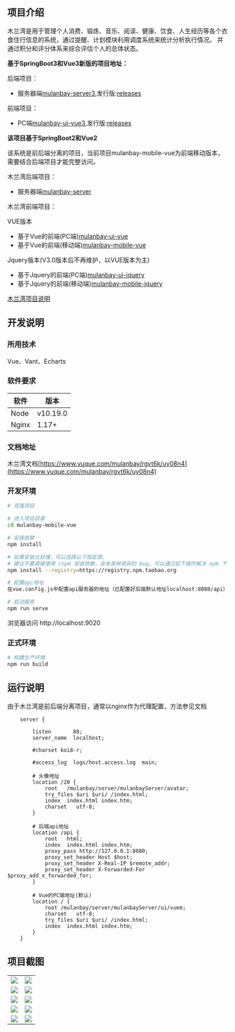 ## 项目介绍
木兰湾是用于管理个人消费、锻炼、音乐、阅读、健康、饮食、人生经历等各个衣食住行信息的系统，通过提醒、计划模块利用调度系统来统计分析执行情况。
并通过积分和评分体系来综合评估个人的总体状态。

 **基于SpringBoot3和Vue3新版的项目地址：** 

后端项目：
* 服务器端[mulanbay-server3](https://gitee.com/mulanbay/mulanbay-server3),发行版:[releases](https://gitee.com/mulanbay/mulanbay-server3/releases)

前端项目：
* PC端[mulanbay-ui-vue3](https://gitee.com/mulanbay/mulanbay-ui-vue3),发行版:[releases](https://gitee.com/mulanbay/mulanbay-ui-vue3/releases)

 **该项目基于SpringBoot2和Vue2** 

该系统是前后端分离的项目，当前项目mulanbay-mobile-vue为前端移动版本，需要结合后端项目才能完整访问。

木兰湾后端项目：
* 服务器端[mulanbay-server](https://gitee.com/mulanbay/mulanbay-server)

木兰湾前端项目：

VUE版本
* 基于Vue的前端(PC端)[mulanbay-ui-vue](https://gitee.com/mulanbay/mulanbay-ui-vue)
* 基于Vue的前端(移动端)[mulanbay-mobile-vue](https://gitee.com/mulanbay/mulanbay-mobile-vue)

Jquery版本(V3.0版本后不再维护，以VUE版本为主)
* 基于Jquery的前端(PC端)[mulanbay-ui-jquery](https://gitee.com/mulanbay/mulanbay-ui-jquery)
* 基于Jquery的前端(移动端)[mulanbay-mobile-jquery](https://gitee.com/mulanbay/mulanbay-mobile-jquery)

[木兰湾项目说明](https://gitee.com/mulanbay)

## 开发说明

### 所用技术

Vue、Vant、Echarts

### 软件要求
| 软件                    | 版本          |
| ---------------------- | ------------- |
| Node                   | v10.19.0      |
| Nginx                  | 1.17+         |

### 文档地址

木兰湾文档[https://www.yuque.com/mulanbay/rgvt6k/uy08n4](https://www.yuque.com/mulanbay/rgvt6k/uy08n4)

### 开发环境

```bash
# 克隆项目

# 进入项目目录
cd mulanbay-mobile-vue

# 安装依赖
npm install

# 如果安装比较慢，可以选择以下指定源。
# 建议不要直接使用 cnpm 安装依赖，会有各种诡异的 bug。可以通过如下操作解决 npm 下载速度慢的问题
npm install --registry=https://registry.npm.taobao.org

# 配置api地址
在vue.config.js中配置api服务器的地址（已配置好后端默认地址localhost:8080/api）

# 启动服务
npm run serve
```

浏览器访问 http://localhost:9020

### 正式环境

```bash
# 构建生产环境
npm run build
```
## 运行说明
由于木兰湾是前后端分离项目，通常以nginx作为代理配置，方法参见文档

```
    server {

        listen       80;
        server_name  localhost;

        #charset koi8-r;

        #access_log  logs/host.access.log  main;
        
        # 头像地址
        location /20 {
            root   /mulanbay/server/mulanbayServer/avatar;
            try_files $uri $uri/ /index.html;
            index  index.html index.htm;
            charset   utf-8;
        }
        
        # 后端api地址
        location /api {
            root   html;
            index  index.html index.htm;
            proxy_pass http://127.0.0.1:8080;
            proxy_set_header Host $host;
            proxy_set_header X-Real-IP $remote_addr;
            proxy_set_header X-Forwarded-For $proxy_add_x_forwarded_for;
        }
        
        # Vue的PC端地址(默认)
        location / {
            root /mulanbay/server/mulanbayServer/ui/vuem;
            charset   utf-8;
            try_files $uri $uri/ /index.html;
            index  index.html index.htm;            
        }
    }

```
## 项目截图
<table>
    <tr>
        <td><img src="https://images.gitee.com/uploads/images/2021/0225/134154_6c5f78ad_352331.png"/></td>
        <td><img src="https://images.gitee.com/uploads/images/2021/0225/134216_58f63cf3_352331.png"/></td>
    </tr>
    <tr>
        <td><img src="https://images.gitee.com/uploads/images/2021/0225/134236_7c81bf14_352331.png"/></td>
        <td><img src="https://images.gitee.com/uploads/images/2021/0324/163914_91f69093_352331.png"/></td>
    </tr>
    <tr>
        <td><img src="https://images.gitee.com/uploads/images/2021/0225/134321_56b72e90_352331.png"/></td>
        <td><img src="https://images.gitee.com/uploads/images/2021/0225/134338_e1766f98_352331.png"/></td>
    </tr>
    <tr>
        <td><img src="https://images.gitee.com/uploads/images/2021/0324/163524_9286315d_352331.png"/></td>
        <td><img src="https://images.gitee.com/uploads/images/2021/0324/163541_d2c998a4_352331.png"/></td>
    </tr>
    <tr>
        <td><img src="https://images.gitee.com/uploads/images/2021/0324/163618_3737b37e_352331.png"/></td>
        <td><img src="https://images.gitee.com/uploads/images/2021/0324/163637_7f904b6c_352331.png"/></td>
    </tr>
</table>
